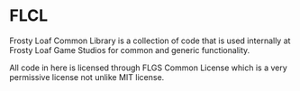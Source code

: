 # FLCL
Frosty Loaf Common Library is a collection of code that is used internally at Frosty Loaf Game Studios for common and generic functionality.

All code in here is licensed through FLGS Common License which is a very permissive license not unlike MIT license.
